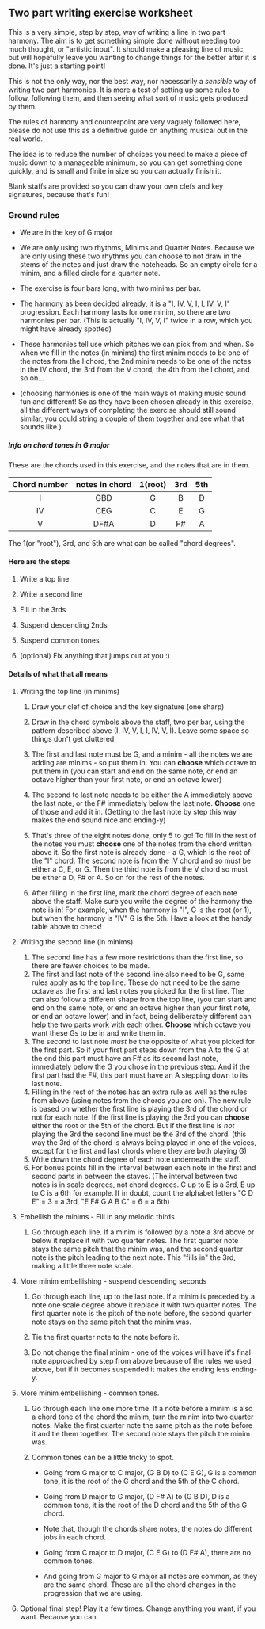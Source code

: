 ## Two part writing exercise worksheet

This is a very simple, step by step, way of writing a line in two part harmony. The aim is to get something simple done without needing too much thought, or "artistic input". It should make a pleasing line of music, but will hopefully leave you wanting to change things for the better after it is done. It's just a starting point!

This is not the only way, nor the best way, nor necessarily a *sensible* way of writing two part harmonies. It is more a test of setting up some rules to follow, following them, and then seeing what sort of music gets produced by them.

The rules of harmony and counterpoint are very vaguely followed here, please do not use this as a definitive guide on anything musical out in the real world.

The idea is to reduce the number of choices you need to make a piece of music down to a manageable minimum, so you can get something done quickly, and is small and finite in size so you can actually finish it.

Blank staffs are provided so you can draw your own clefs and key signatures, because that's fun!

### Ground rules

- We are in the key of G major

- We are only using two rhythms, Minims and Quarter Notes. Because we are only using these two rhythms you can choose to not draw in the stems of the notes and just draw the noteheads. So an empty circle for a minim, and a filled circle for a quarter note.

- The exercise is four bars long, with two minims per bar.

- The harmony as been decided already, it is a "I, IV, V, I, I, IV, V, I" progression. Each harmony lasts for one minim, so there are two harmonies per bar. (This is actually "I, IV, V, I" twice in a row, which you might have already spotted)

- These harmonies tell use which pitches we can pick from and when. So when we fill in the notes (in minims) the first minim needs to be one of the notes from the I chord, the 2nd minim needs to be one of the notes in the IV chord, the 3rd from the V chord, the 4th from the I chord, and so on...

- (choosing harmonies is one of the main ways of making music sound fun and different! So as they have been chosen already in this exercise, all the different ways of completing the exercise should still sound similar, you could string a couple of them together and see what that sounds like.)

##### Info on chord tones in G major

These are the chords used in this exercise, and the notes that are in them.

| Chord number | notes in chord | 1(root) | 3rd | 5th |
|:------------:|:--------------:|:-------:|:---:|:---:|
| I            | GBD            | G       | B   | D   |
| IV           | CEG            | C       | E   | G   |
| V            | DF#A           | D       | F#  | A   |

The 1(or "root"), 3rd, and 5th are what can be called "chord degrees".

#### Here are the steps

1. Write a top line

2. Write a second line

3. Fill in the 3rds

4. Suspend descending 2nds

5. Suspend common tones

6. (optional) Fix anything that jumps out at you :)  

#### Details of what that all means

1. Writing the top line (in minims)
   
   1. Draw your clef of choice and the key signature (one sharp)
   
   2. Draw in the chord symbols above the staff, two per bar, using the pattern described above (I, IV, V, I, I, IV, V, I). Leave some space so things don't get cluttered.
   
   3. The first and last note must be G, and a minim - all the notes we are adding are minims - so put them in. You can **choose** which octave to put them in (you can start and end on the same note, or end an octave higher than your first note, or end an octave lower)
   
   4. The second to last note needs to be either the A immediately above the last note, or the F# immediately below the last note. **Choose** one of those and add it in. (Getting to the last note by step this way makes the end sound nice and  ending-y)
   
   5. That's three of the eight notes done, only 5 to go! To fill in the rest of the notes you must **choose** one of the notes from the chord written above it. So the first note is already done - a G, which is the root of the "I" chord. The second note is from the IV chord and so must be either a C, E, or G. Then the third note is from the V chord so must be either a D, F# or A. So on for the rest of the notes.
   
   6. After filling in the first line, mark the chord degree of each note above the staff. Make sure you write the degree of the harmony the note is in! For example, when the harmony is "I", G is the root (or 1), but when the harmony is "IV" G is the 5th. Have a look at the handy table above to check!

2. Writing the second line (in minims)
   
   1. The second line has a few more restrictions than the first line, so there are fewer choices to be made.
   2. The first and last note of the second line also need to be G, same rules apply as to the top line. These do not need to be the same octave as the first and last notes you picked for the first line. The can also follow a different shape from the top line, (you can start and end on the same note, or end an octave higher than your first note, or end an octave lower) and in fact, being deliberately different can help the two parts work with each other. **Choose** which octave you want these Gs to be in and write them in.
   3. The second to last note *must* be the opposite of what you picked for the first part. So if your first part steps down from the A to the G at the end this part must have an F# as its second last note, immediately below the G you chose in the previous step. And if the first part had the F#, this part must have an A stepping down to its last note.
   4. Filling in the rest of the notes has an extra rule as well as the rules from above (using notes from the chords you are on). The new rule is based on whether the first line is playing the 3rd of the chord or not for each note. If the first line is playing the 3rd you can **choose** either the root or the 5th of the chord. But if the first line is *not* playing the 3rd the second line must be the 3rd of the chord. (this way the 3rd of the chord is always being played in one of the voices, except for the first and last chords where they are both playing G)
   5. Write down the chord degree of each note underneath the staff.
   6. For bonus points fill in the interval between each note in the first and second parts in between the staves. (The interval between two notes is in scale degrees, not chord degrees. C up to E is a 3rd, E up to C is a 6th for example. If in doubt, count the alphabet letters "C D E" = 3 = a 3rd, "E F# G A B C" = 6 = a 6th)

3. Embellish the minims - Fill in any melodic thirds
   
   1. Go through each line. If a minim is followed by a note a 3rd above or below it replace it with two quarter notes. The first quarter note stays the same pitch that the minim was, and the second quarter note is the pitch leading to the next note. This "fills in" the 3rd, making a little three note scale.

4. More minim embellishing - suspend descending seconds
   
   1. Go through each line, up to the last note. If a minim is preceded by a note one scale degree above it replace it with two quarter notes. The first quarter note is the pitch of the note before, the second quarter note stays on the same pitch that the minim was.
   
   2. Tie the first quarter note to the note before it.
   
   3. Do not change the final minim - one of the voices will have it's final note approached by step from above because of the rules we used above, but if it becomes suspended it makes the ending less ending-y.

5. More minim embellishing - common tones.
   
   1. Go through each line one more time. If a note before a minim is also a chord tone of the chord the minim, turn the minim into two quarter notes. Make the first quarter note the same pitch as the note before it and tie them together. The second note stays the pitch the minim was.
   
   2. Common tones can be a little tricky to spot. 
      
      - Going from G major to C major, (G B D) to (C E G), G is a common tone, it is the root of the G chord and the 5th of the C chord. 
      
      - Going from D major to G major, (D F# A) to (G B D), D is a common tone, it is the root of the D chord and the 5th of the G chord.
      
      - Note that, though the chords share notes, the notes do different jobs in each chord.
      
      - Going from C major to D major, (C E G) to (D F# A), there are no common tones.
      
      - And going from G major to G major all notes are common, as they are the same chord. These are all the chord changes in the progression that we are using.

6. Optional final step! Play it a few times. Change anything you want, if you want. Because you can.
